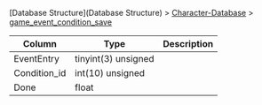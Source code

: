 [Database Structure](Database Structure) > [Character-Database](Character-Database) > [game_event_condition_save](game_event_condition_save)

Column | Type | Description
--- | --- | ---
EventEntry | tinyint(3) unsigned | 
Condition_id | int(10) unsigned | 
Done | float | 
